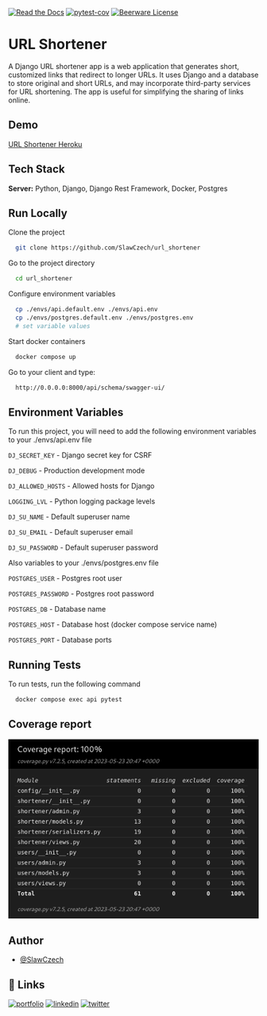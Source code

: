 [![Read the Docs](https://img.shields.io/badge/documentation-yes-brightgreen.svg)](https://choosealicense.com/licenses/mit/)
[![pytest-cov](https://img.shields.io/badge/coverage-100%25-green)]()
[![Beerware License](https://img.shields.io/badge/license-Beerware-yellow)](https://github.com/SlawCzech/url_shortener/blob/master/LICENSE)

# URL Shortener

A Django URL shortener app is a web application that generates short, customized links that redirect to longer URLs. It uses Django and a database to store original and short URLs, and may incorporate third-party services for URL shortening. The app is useful for simplifying the sharing of links online.


## Demo

[URL Shortener Heroku](https://peaceful-harbor-90076.herokuapp.com/api/schema/swagger-ui/)



## Tech Stack

**Server:** Python, Django, Django Rest Framework, Docker, Postgres


## Run Locally

Clone the project

```bash
  git clone https://github.com/SlawCzech/url_shortener
```

Go to the project directory

```bash
  cd url_shortener
```

Configure environment variables

```bash
  cp ./envs/api.default.env ./envs/api.env
  cp ./envs/postgres.default.env ./envs/postgres.env
  # set variable values
```

Start docker containers

```bash
  docker compose up
```

Go to your client and type:
```bash
  http://0.0.0.0:8000/api/schema/swagger-ui/
```
## Environment Variables

To run this project, you will need to add the following environment variables to your ./envs/api.env file

`DJ_SECRET_KEY` - Django secret key for CSRF

`DJ_DEBUG` - Production development mode

`DJ_ALLOWED_HOSTS` - Allowed hosts for Django

`LOGGING_LVL` - Python logging package levels

`DJ_SU_NAME` - Default superuser name

`DJ_SU_EMAIL` - Default superuser email

`DJ_SU_PASSWORD` - Default superuser password

Also variables to your ./envs/postgres.env file

`POSTGRES_USER` - Postgres root user

`POSTGRES_PASSWORD` - Postgres root password

`POSTGRES_DB` - Database name

`POSTGRES_HOST` - Database host (docker compose service name)

`POSTGRES_PORT` - Database ports

## Running Tests

To run tests, run the following command

```bash
  docker compose exec api pytest
```


## Coverage report

![Coverage report](https://raw.githubusercontent.com/SlawCzech/url_shortener/master/screenshots/pytest_coverage.png)


## Author

- [@SlawCzech](https://github.com/SlawCzech)


## 🔗 Links
[![portfolio](https://img.shields.io/badge/my_portfolio-000?style=for-the-badge&logo=ko-fi&logoColor=white)](https://github.com/SlawCzech?tab=repositories)
[![linkedin](https://img.shields.io/badge/linkedin-0A66C2?style=for-the-badge&logo=linkedin&logoColor=white)](https://www.linkedin.com/in/s%C5%82awomir-czech-25773a243/)
[![twitter](https://img.shields.io/badge/twitter-1DA1F2?style=for-the-badge&logo=twitter&logoColor=white)](https://twitter.com/saek_cz)

